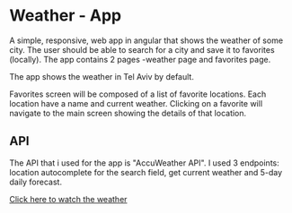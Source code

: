 # Weather - App

A simple, responsive, web app in angular that shows the weather of some city. 
The user should be able to search for a city and save it to favorites (locally). 
The app contains 2 pages -weather page and favorites page.

The app shows the weather in Tel Aviv by default.

Favorites screen will be composed of a list of favorite locations. Each location have a name and current weather. Clicking on a favorite will navigate to the main screen showing the details of that location.


## API 
The API that i used for the app is "AccuWeather API". 
I used 3 endpoints: location autocomplete for the search field, get current weather and 5-day daily forecast. 




[Click here to watch the weather](https://michalbn.github.io/weather-app/home)
